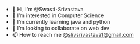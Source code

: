 - 👋 Hi, I’m @Swasti-Srivastava
- 👀 I’m interested in Computer Science 
- 🌱 I’m currently learning java and python
- 💞️ I’m looking to collaborate on web dev
- 📫 How to reach me @slivsrivastava1@gmail.com


<!---
Swasti-Srivastava/Swasti-Srivastava is a ✨ special ✨ repository because its `README.md` (this file) appears on your GitHub profile.
You can click the Preview link to take a look at your changes.
--->
